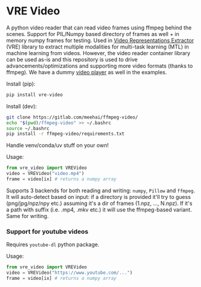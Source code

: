 # VRE Video

A python video reader that can read video frames using ffmpeg behind the scenes. Support for PIL/Numpy based directory of frames as well + in memory numpy frames for testing. Used in [Video Representations Extractor](https://gitlab.com/video-representations-extractor/video-representations-extractor) (VRE) library to extract multiple modalities for multi-task learning (MTL) in machine learning from videos. However, the video reader container library can be used as-is and this repository is used to drive advancements/optimizations and supporting more video formats (thanks to ffmpeg). We have a dummy [video player](examples/vre-video-player/) as well in the examples.

Install (pip):
```bash
pip install vre-video
```

Install (dev):
```bash
git clone https://gitlab.com/meehai/ffmpeg-video/
echo "$(pwd)/ffmpeg-video" >> ~/.bashrc
source ~/.bashrc
pip install -r ffmpeg-video/requirements.txt
```

Handle venv/conda/uv stuff on your own!

Usage:
```python
from vre_video import VREVideo
video = VREVideo("video.mp4")
frame = video[ix] # returns a numpy array
```

Supports 3 backends for both reading and writing: `numpy`, `Pillow` and `ffmpeg`. It will auto-detect based on input: if a directory is provided it'll try to guess (png/jpg/npz/npy etc.) assuming it's a dir of frames (1.npz, ..., N.npz). If it's a path with suffix (i.e. .mp4, .mkv etc.) it will use the ffmpeg-based variant. Same for writing.

### Support for youtube videos

Requires `youtube-dl` python package.

Usage:
```python
from vre_video import VREVideo
video = VREVideo("https://www.youtube.com/...")
frame = video[ix] # returns a numpy array
```
